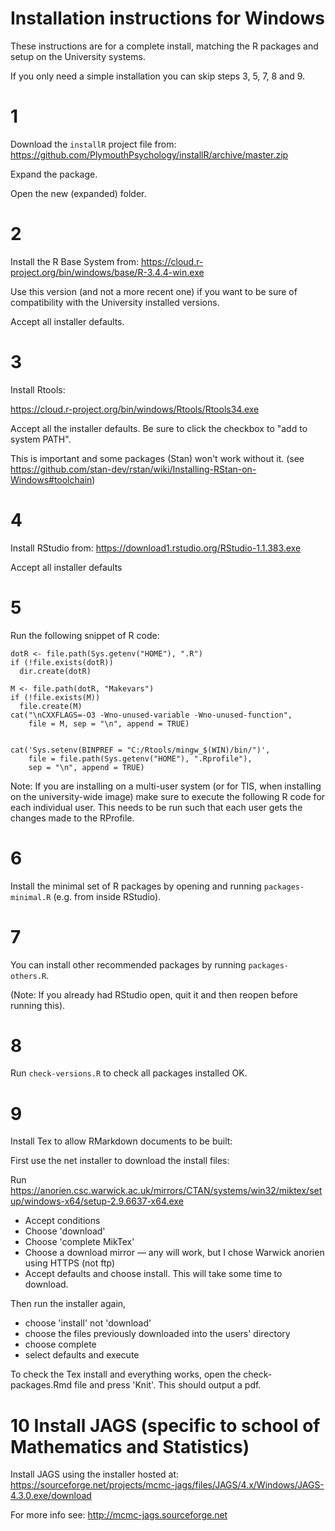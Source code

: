 
# Installation instructions for Windows


These instructions are for a complete install, matching the R packages and setup on the University systems.

If you only need a simple installation you can skip steps 3, 5, 7, 8 and 9.



# 1

Download the `installR` project file from: https://github.com/PlymouthPsychology/installR/archive/master.zip 

Expand the package. 

Open the new (expanded) folder.


# 2

Install the R Base System from: https://cloud.r-project.org/bin/windows/base/R-3.4.4-win.exe

Use this version (and not a more recent one) if you want to be sure of compatibility with the University installed versions.

Accept all installer defaults.



# 3

Install Rtools:

https://cloud.r-project.org/bin/windows/Rtools/Rtools34.exe

Accept all the installer defaults. Be sure to click the checkbox to "add to system PATH". 

This is important and some packages (Stan) won't work without it. (see https://github.com/stan-dev/rstan/wiki/Installing-RStan-on-Windows#toolchain)



# 4

Install RStudio from:  https://download1.rstudio.org/RStudio-1.1.383.exe

Accept all installer defaults



# 5 

Run the following snippet of R code:


```
dotR <- file.path(Sys.getenv("HOME"), ".R")
if (!file.exists(dotR)) 
  dir.create(dotR)
  
M <- file.path(dotR, "Makevars")
if (!file.exists(M)) 
  file.create(M)
cat("\nCXXFLAGS=-O3 -Wno-unused-variable -Wno-unused-function", 
    file = M, sep = "\n", append = TRUE)


cat('Sys.setenv(BINPREF = "C:/Rtools/mingw_$(WIN)/bin/")',
    file = file.path(Sys.getenv("HOME"), ".Rprofile"), 
    sep = "\n", append = TRUE)
```


Note: If you are installing on a multi-user system (or for TIS, when installing on the university-wide image) make sure to execute the following R code for each individual user. This needs to be run such that each user gets the changes made to the RProfile.




# 6

Install the minimal set of R packages by opening and running `packages-minimal.R` (e.g. from inside RStudio).



# 7

You can install other recommended packages by running `packages-others.R`.

(Note: If you already had RStudio open, quit it and then reopen before running this).




# 8

Run `check-versions.R` to check all packages installed OK.



# 9

Install Tex to allow RMarkdown documents to be built:

First use the net installer to download the install files:

Run https://anorien.csc.warwick.ac.uk/mirrors/CTAN/systems/win32/miktex/setup/windows-x64/setup-2.9.6637-x64.exe

- Accept conditions
- Choose 'download'
- Choose 'complete MikTex'
- Choose a download mirror — any will work, but I chose Warwick anorien using HTTPS (not ftp)
- Accept defaults and choose install. This will take some time to download.


Then run the installer again, 

- choose 'install' not 'download'
- choose the files previously downloaded into the users' directory
- choose complete
- select defaults and execute


To check the Tex install and everything works, open the check-packages.Rmd file and press 'Knit'. This should output a pdf.




# 10 Install JAGS (specific to school of Mathematics and Statistics)

Install JAGS using the installer hosted at: <https://sourceforge.net/projects/mcmc-jags/files/JAGS/4.x/Windows/JAGS-4.3.0.exe/download>

For more info see: http://mcmc-jags.sourceforge.net





